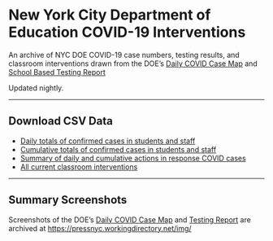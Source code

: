 # New York City Department of Education COVID-19 Interventions

An archive of NYC DOE COVID-19 case numbers, testing results, and classroom interventions drawn from the DOE’s [Daily COVID Case Map](https://www.schools.nyc.gov/school-year/school-year-2020-21/return-to-school-2020/health-and-safety/daily-covid-case-map) and [School Based Testing Report](https://testingresults.schools.nyc)

Updated nightly.

---

## Download CSV Data
* [Daily totals of confirmed cases in students and staff](https://raw.githubusercontent.com/pressnyc/nyc-doe-covid-interventions/main/csv/confirmed-cases-daily.csv)
* [Cumulative totals of confirmed cases in students and staff](https://raw.githubusercontent.com/pressnyc/nyc-doe-covid-interventions/main/csv/confirmed-cases-cumulative.csv)
* [Summary of daily and cumulative actions in response COVID cases](https://raw.githubusercontent.com/pressnyc/nyc-doe-covid-interventions/main/csv/actions.csv)
* [All current classroom interventions](https://raw.githubusercontent.com/pressnyc/nyc-doe-covid-interventions/main/csv/activeinterventioncases.csv)

---

## Summary Screenshots

Screenshots of the DOE’s [Daily COVID Case Map](https://www.schools.nyc.gov/school-year/school-year-2020-21/return-to-school-2020/health-and-safety/daily-covid-case-map) and [Testing Report](https://testingresults.schools.nyc) are archived at https://pressnyc.workingdirectory.net/img/
